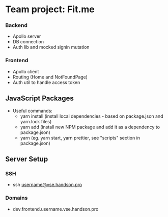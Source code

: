 # Team project: Fit.me 

### Backend

- Apollo server
- DB connection
- Auth lib and mocked signin mutation

### Frontend

- Apollo client
- Routing (Home and NotFoundPage)
- Auth util to handle access token

## JavaScript Packages

- Useful commands:
  - yarn install (install local dependencies - based on package.json and yarn.lock files)
  - yarn add <package-name> (install new NPM package and add it as a dependency to package.json)
  - yarn <script-name> (eg. yarn start, yarn prettier, see "scripts" section in package.json)
  
## Server Setup
### SSH 

- ssh username@vse.handson.pro

### Domains

- dev.frontend.username.vse.handson.pro
